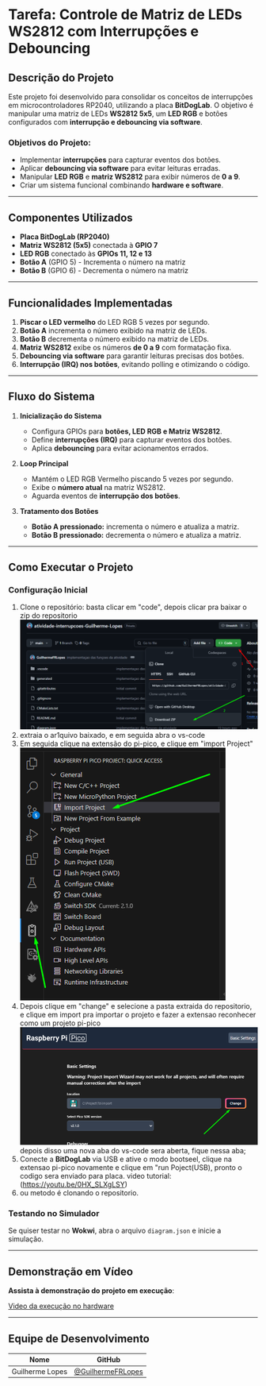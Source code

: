 # Tarefa: Controle de Matriz de LEDs WS2812 com Interrupções e Debouncing

##  Descrição do Projeto
Este projeto foi desenvolvido para consolidar os conceitos de interrupções em microcontroladores RP2040, utilizando a placa **BitDogLab**. O objetivo é manipular uma matriz de LEDs **WS2812 5x5**, um **LED RGB** e botões configurados com **interrupção e debouncing via software**.

###  Objetivos do Projeto:
- Implementar **interrupções** para capturar eventos dos botões.
- Aplicar **debouncing via software** para evitar leituras erradas.
- Manipular **LED RGB** e **matriz WS2812** para exibir números de **0 a 9**.
- Criar um sistema funcional combinando **hardware e software**.

---

##  Componentes Utilizados
- **Placa BitDogLab (RP2040)**
- **Matriz WS2812 (5x5)** conectada à **GPIO 7**
- **LED RGB** conectado às **GPIOs 11, 12 e 13**
- **Botão A** (GPIO 5) - Incrementa o número na matriz
- **Botão B** (GPIO 6) - Decrementa o número na matriz

---

##  Funcionalidades Implementadas
1. **Piscar o LED vermelho** do LED RGB 5 vezes por segundo.
2. **Botão A** incrementa o número exibido na matriz de LEDs.
3. **Botão B** decrementa o número exibido na matriz de LEDs.
4. **Matriz WS2812** exibe os números **de 0 a 9** com formatação fixa.
5. **Debouncing via software** para garantir leituras precisas dos botões.
6. **Interrupção (IRQ) nos botões**, evitando polling e otimizando o código.


---

##  Fluxo do Sistema

1. **Inicialização do Sistema**
   - Configura GPIOs para **botões, LED RGB e Matriz WS2812**.
   - Define **interrupções (IRQ)** para capturar eventos dos botões.
   - Aplica **debouncing** para evitar acionamentos errados.

2. **Loop Principal**
   - Mantém o LED RGB Vermelho piscando 5 vezes por segundo.
   - Exibe o **número atual** na matriz WS2812.
   - Aguarda eventos de **interrupção dos botões**.

3. **Tratamento dos Botões**
   - **Botão A pressionado:** incrementa o número e atualiza a matriz.
   - **Botão B pressionado:** decrementa o número e atualiza a matriz.

---

##  Como Executar o Projeto

###  Configuração Inicial
1. Clone o repositório:
   basta clicar em "code", depois clicar pra baixar o zip do repositorio
   ![alt text](image.png)
2. extraia o ar1quivo baixado, e em seguida abra o vs-code
3. Em seguida clique na extensão do pi-pico, e clique em "import Project"
   ![alt text](image-1.png)
4. Depois clique em "change" e selecione a pasta extraida do repositorio, e clique em import pra importar o projeto e fazer a extensao reconhecer como um projeto pi-pico
   ![alt text](image-2.png)  
   depois disso uma nova aba do vs-code sera aberta, fique nessa aba;
5. Conecte a **BitDogLab** via USB e ative o modo bootseel, clique na extensao pi-pico novamente e clique em "run Poject(USB), pronto o codigo sera enviado para placa.
video tutorial: (https://youtu.be/0HX_SLXgLSY)
6. ou metodo é clonando o repositorio.

###  Testando no Simulador
Se quiser testar no **Wokwi**, abra o arquivo `diagram.json` e inicie a simulação.

---

##  Demonstração em Vídeo
 **Assista à demonstração do projeto em execução**:

 [Video da execução no hardware](https://youtu.be/H-7ZIRPlWLc)

---

##  Equipe de Desenvolvimento
| Nome | GitHub |
|------|--------|
| Guilherme Lopes | [@GuilhermeFRLopes](https://github.com/GuilhermeFRLopes) |


